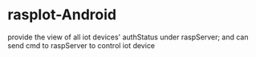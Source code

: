 # raspIot-Android

provide the view of all iot devices' authStatus under raspServer;
and can send cmd to raspServer to control iot device
